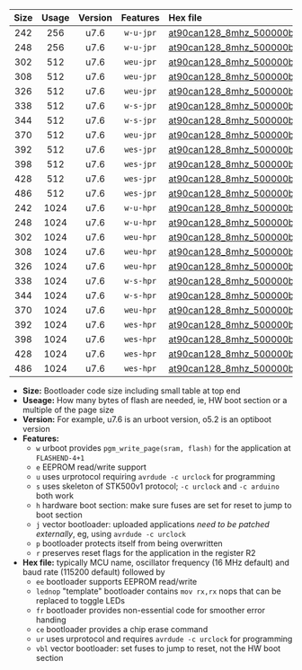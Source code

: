|Size|Usage|Version|Features|Hex file|
|:-:|:-:|:-:|:-:|:--|
|242|256|u7.6|`w-u-jpr`|[at90can128_8mhz_500000bps_ur_vbl.hex](https://raw.githubusercontent.com/stefanrueger/urboot/main//at90can128_8mhz_500000bps_ur_vbl.hex)|
|248|256|u7.6|`w-u-jpr`|[at90can128_8mhz_500000bps_lednop_ur_vbl.hex](https://raw.githubusercontent.com/stefanrueger/urboot/main//at90can128_8mhz_500000bps_lednop_ur_vbl.hex)|
|302|512|u7.6|`weu-jpr`|[at90can128_8mhz_500000bps_ee_ur_vbl.hex](https://raw.githubusercontent.com/stefanrueger/urboot/main//at90can128_8mhz_500000bps_ee_ur_vbl.hex)|
|308|512|u7.6|`weu-jpr`|[at90can128_8mhz_500000bps_ee_lednop_ur_vbl.hex](https://raw.githubusercontent.com/stefanrueger/urboot/main//at90can128_8mhz_500000bps_ee_lednop_ur_vbl.hex)|
|326|512|u7.6|`weu-jpr`|[at90can128_8mhz_500000bps_ee_lednop_fr_ur_vbl.hex](https://raw.githubusercontent.com/stefanrueger/urboot/main//at90can128_8mhz_500000bps_ee_lednop_fr_ur_vbl.hex)|
|338|512|u7.6|`w-s-jpr`|[at90can128_8mhz_500000bps_vbl.hex](https://raw.githubusercontent.com/stefanrueger/urboot/main//at90can128_8mhz_500000bps_vbl.hex)|
|344|512|u7.6|`w-s-jpr`|[at90can128_8mhz_500000bps_lednop_vbl.hex](https://raw.githubusercontent.com/stefanrueger/urboot/main//at90can128_8mhz_500000bps_lednop_vbl.hex)|
|370|512|u7.6|`weu-jpr`|[at90can128_8mhz_500000bps_ee_lednop_fr_ce_ur_vbl.hex](https://raw.githubusercontent.com/stefanrueger/urboot/main//at90can128_8mhz_500000bps_ee_lednop_fr_ce_ur_vbl.hex)|
|392|512|u7.6|`wes-jpr`|[at90can128_8mhz_500000bps_ee_vbl.hex](https://raw.githubusercontent.com/stefanrueger/urboot/main//at90can128_8mhz_500000bps_ee_vbl.hex)|
|398|512|u7.6|`wes-jpr`|[at90can128_8mhz_500000bps_ee_lednop_vbl.hex](https://raw.githubusercontent.com/stefanrueger/urboot/main//at90can128_8mhz_500000bps_ee_lednop_vbl.hex)|
|428|512|u7.6|`wes-jpr`|[at90can128_8mhz_500000bps_ee_lednop_fr_vbl.hex](https://raw.githubusercontent.com/stefanrueger/urboot/main//at90can128_8mhz_500000bps_ee_lednop_fr_vbl.hex)|
|486|512|u7.6|`wes-jpr`|[at90can128_8mhz_500000bps_ee_lednop_fr_ce_vbl.hex](https://raw.githubusercontent.com/stefanrueger/urboot/main//at90can128_8mhz_500000bps_ee_lednop_fr_ce_vbl.hex)|
|242|1024|u7.6|`w-u-hpr`|[at90can128_8mhz_500000bps_ur.hex](https://raw.githubusercontent.com/stefanrueger/urboot/main//at90can128_8mhz_500000bps_ur.hex)|
|248|1024|u7.6|`w-u-hpr`|[at90can128_8mhz_500000bps_lednop_ur.hex](https://raw.githubusercontent.com/stefanrueger/urboot/main//at90can128_8mhz_500000bps_lednop_ur.hex)|
|302|1024|u7.6|`weu-hpr`|[at90can128_8mhz_500000bps_ee_ur.hex](https://raw.githubusercontent.com/stefanrueger/urboot/main//at90can128_8mhz_500000bps_ee_ur.hex)|
|308|1024|u7.6|`weu-hpr`|[at90can128_8mhz_500000bps_ee_lednop_ur.hex](https://raw.githubusercontent.com/stefanrueger/urboot/main//at90can128_8mhz_500000bps_ee_lednop_ur.hex)|
|326|1024|u7.6|`weu-hpr`|[at90can128_8mhz_500000bps_ee_lednop_fr_ur.hex](https://raw.githubusercontent.com/stefanrueger/urboot/main//at90can128_8mhz_500000bps_ee_lednop_fr_ur.hex)|
|338|1024|u7.6|`w-s-hpr`|[at90can128_8mhz_500000bps.hex](https://raw.githubusercontent.com/stefanrueger/urboot/main//at90can128_8mhz_500000bps.hex)|
|344|1024|u7.6|`w-s-hpr`|[at90can128_8mhz_500000bps_lednop.hex](https://raw.githubusercontent.com/stefanrueger/urboot/main//at90can128_8mhz_500000bps_lednop.hex)|
|370|1024|u7.6|`weu-hpr`|[at90can128_8mhz_500000bps_ee_lednop_fr_ce_ur.hex](https://raw.githubusercontent.com/stefanrueger/urboot/main//at90can128_8mhz_500000bps_ee_lednop_fr_ce_ur.hex)|
|392|1024|u7.6|`wes-hpr`|[at90can128_8mhz_500000bps_ee.hex](https://raw.githubusercontent.com/stefanrueger/urboot/main//at90can128_8mhz_500000bps_ee.hex)|
|398|1024|u7.6|`wes-hpr`|[at90can128_8mhz_500000bps_ee_lednop.hex](https://raw.githubusercontent.com/stefanrueger/urboot/main//at90can128_8mhz_500000bps_ee_lednop.hex)|
|428|1024|u7.6|`wes-hpr`|[at90can128_8mhz_500000bps_ee_lednop_fr.hex](https://raw.githubusercontent.com/stefanrueger/urboot/main//at90can128_8mhz_500000bps_ee_lednop_fr.hex)|
|486|1024|u7.6|`wes-hpr`|[at90can128_8mhz_500000bps_ee_lednop_fr_ce.hex](https://raw.githubusercontent.com/stefanrueger/urboot/main//at90can128_8mhz_500000bps_ee_lednop_fr_ce.hex)|

- **Size:** Bootloader code size including small table at top end
- **Useage:** How many bytes of flash are needed, ie, HW boot section or a multiple of the page size
- **Version:** For example, u7.6 is an urboot version, o5.2 is an optiboot version
- **Features:**
  + `w` urboot provides `pgm_write_page(sram, flash)` for the application at `FLASHEND-4+1`
  + `e` EEPROM read/write support
  + `u` uses urprotocol requiring `avrdude -c urclock` for programming
  + `s` uses skeleton of STK500v1 protocol; `-c urclock` and `-c arduino` both work
  + `h` hardware boot section: make sure fuses are set for reset to jump to boot section
  + `j` vector bootloader: uploaded applications *need to be patched externally*, eg, using `avrdude -c urclock`
  + `p` bootloader protects itself from being overwritten
  + `r` preserves reset flags for the application in the register R2
- **Hex file:** typically MCU name, oscillator frequency (16 MHz default) and baud rate (115200 default) followed by
  + `ee` bootloader supports EEPROM read/write
  + `lednop` "template" bootloader contains `mov rx,rx` nops that can be replaced to toggle LEDs
  + `fr` bootloader provides non-essential code for smoother error handing
  + `ce` bootloader provides a chip erase command
  + `ur` uses urprotocol and requires `avrdude -c urclock` for programming
  + `vbl` vector bootloader: set fuses to jump to reset, not the HW boot section

